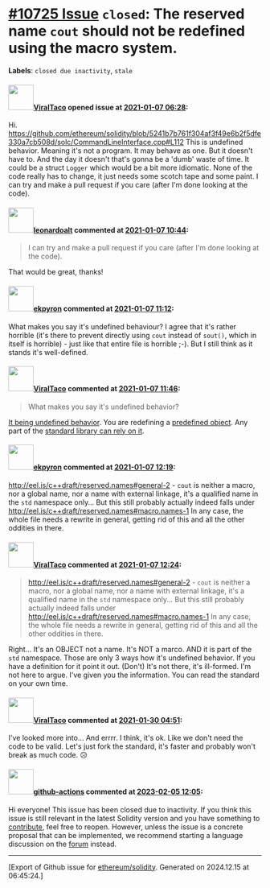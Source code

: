 # [\#10725 Issue](https://github.com/ethereum/solidity/issues/10725) `closed`: The reserved name `cout` should not be redefined using the macro system.
**Labels**: `closed due inactivity`, `stale`


#### <img src="https://avatars.githubusercontent.com/u/7462994?u=cde6d37c0fe892e9885cd7146ff9680302604740&v=4" width="50">[ViralTaco](https://github.com/ViralTaco) opened issue at [2021-01-07 06:28](https://github.com/ethereum/solidity/issues/10725):

Hi.
https://github.com/ethereum/solidity/blob/5241b7b761f304af3f49e6b2f5dfe330a7cb508d/solc/CommandLineInterface.cpp#L112
This is undefined behavior. Meaning it's not a program. It may behave as one. But it doesn't have to. And the day it doesn't that's gonna be a 'dumb' waste of time. 
It could be a struct `Logger` which would be a bit more idiomatic. None of the code really has to change, it just needs some scotch tape and some paint. 
I can try and make a pull request if you care (after I'm done looking at the code). 


#### <img src="https://avatars.githubusercontent.com/u/504195?u=ce2facd14af9fd474ebff49f0d44891f56f7500f&v=4" width="50">[leonardoalt](https://github.com/leonardoalt) commented at [2021-01-07 10:44](https://github.com/ethereum/solidity/issues/10725#issuecomment-756037613):

> I can try and make a pull request if you care (after I'm done looking at the code).

That would be great, thanks!

#### <img src="https://avatars.githubusercontent.com/u/1347491?v=4" width="50">[ekpyron](https://github.com/ekpyron) commented at [2021-01-07 11:12](https://github.com/ethereum/solidity/issues/10725#issuecomment-756051713):

What makes you say it's undefined behaviour? I agree that it's rather horrible (it's there to prevent directly using ``cout`` instead of ``sout()``, which in itself is horrible) - just like that entire file is horrible ;-). But I still think as it stands it's well-defined.

#### <img src="https://avatars.githubusercontent.com/u/7462994?u=cde6d37c0fe892e9885cd7146ff9680302604740&v=4" width="50">[ViralTaco](https://github.com/ViralTaco) commented at [2021-01-07 11:46](https://github.com/ethereum/solidity/issues/10725#issuecomment-756067844):

> What makes you say it's undefined behavior?

[It being undefined behavior](http://eel.is/c++draft/reserved.names#general-2). You are redefining a [predefined object](http://eel.is/c++draft/iostream.objects#narrow.stream.objects). Any part of the [standard library can rely on it](http://eel.is/c++draft/reserved.names#macro.names-1).

#### <img src="https://avatars.githubusercontent.com/u/1347491?v=4" width="50">[ekpyron](https://github.com/ekpyron) commented at [2021-01-07 12:19](https://github.com/ethereum/solidity/issues/10725#issuecomment-756083282):

http://eel.is/c++draft/reserved.names#general-2 - ``cout`` is neither a macro, nor a global name, nor a name with external linkage, it's a qualified name in the ``std`` namespace only...
But this still probably actually indeed falls under http://eel.is/c++draft/reserved.names#macro.names-1
In any case, the whole file needs a rewrite in general, getting rid of this and all the other oddities in there.

#### <img src="https://avatars.githubusercontent.com/u/7462994?u=cde6d37c0fe892e9885cd7146ff9680302604740&v=4" width="50">[ViralTaco](https://github.com/ViralTaco) commented at [2021-01-07 12:24](https://github.com/ethereum/solidity/issues/10725#issuecomment-756085686):

> http://eel.is/c++draft/reserved.names#general-2 - `cout` is neither a macro, nor a global name, nor a name with external linkage, it's a qualified name in the `std` namespace only...
> But this still probably actually indeed falls under http://eel.is/c++draft/reserved.names#macro.names-1
> In any case, the whole file needs a rewrite in general, getting rid of this and all the other oddities in there.

Right… It's an OBJECT not a name. It's NOT a marco. AND it is part of the `std` namespace. Those are only 3 ways how it's undefined behavior. If you have a definition for it point it out. (Don't) It's not there, it's ill-formed. 
I'm not here to argue. I've given you the information. You can read the standard on your own time.

#### <img src="https://avatars.githubusercontent.com/u/7462994?u=cde6d37c0fe892e9885cd7146ff9680302604740&v=4" width="50">[ViralTaco](https://github.com/ViralTaco) commented at [2021-01-30 04:51](https://github.com/ethereum/solidity/issues/10725#issuecomment-770157244):

I've looked more into… And errrr. I think, it's ok. Like we don't need the code to be valid. Let's just fork the standard, it's faster and probably won't break as much code. 😥

#### <img src="https://avatars.githubusercontent.com/in/15368?v=4" width="50">[github-actions](https://github.com/apps/github-actions) commented at [2023-02-05 12:05](https://github.com/ethereum/solidity/issues/10725#issuecomment-1417632856):

Hi everyone! This issue has been closed due to inactivity.
If you think this issue is still relevant in the latest Solidity version and you have something to [contribute](https://docs.soliditylang.org/en/latest/contributing.html), feel free to reopen.
However, unless the issue is a concrete proposal that can be implemented, we recommend starting a language discussion on the [forum](https://forum.soliditylang.org) instead.


-------------------------------------------------------------------------------



[Export of Github issue for [ethereum/solidity](https://github.com/ethereum/solidity). Generated on 2024.12.15 at 06:45:24.]
